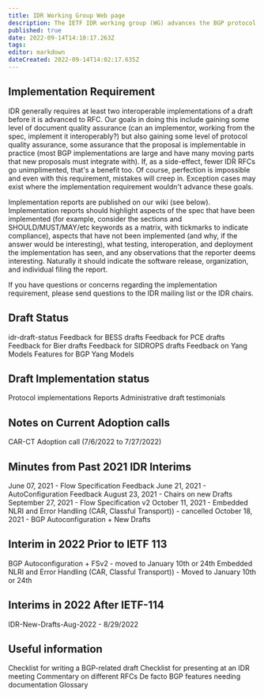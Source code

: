```yaml
---
title: IDR Working Group Web page
description: The IETF IDR working group (WG) advances the BGP protocol.
published: true
date: 2022-09-14T14:10:17.263Z
tags: 
editor: markdown
dateCreated: 2022-09-14T14:02:17.635Z
---
```


## Implementation Requirement

IDR generally requires at least two interoperable implementations of a draft before it is advanced to RFC. Our goals in doing this include gaining some level of document quality assurance (can an implementor, working from the spec, implement it interoperably?) but also gaining some level of protocol quality assurance, some assurance that the proposal is implementable in practice (most BGP implementations are large and have many moving parts that new proposals must integrate with). If, as a side-effect, fewer IDR RFCs go unimplimented, that's a benefit too. Of course, perfection is impossible and even with this requirement, mistakes will creep in. Exception cases may exist where the implementation requirement wouldn't advance these goals.

Implementation reports are published on our wiki (see below). Implementation reports should highlight aspects of the spec that have been implemented (for example, consider the sections and SHOULD/MUST/MAY/etc keywords as a matrix, with tickmarks to indicate compliance), aspects that have not been implemented (and why, if the answer would be interesting), what testing, interoperation, and deployment the implementation has seen, and any observations that the reporter deems interesting. Naturally it should indicate the software release, organization, and individual filing the report.

If you have questions or concerns regarding the implementation requirement, please send questions to the IDR mailing list or the IDR chairs.

## Draft Status

idr-draft-status
Feedback for BESS drafts
Feedback for PCE drafts
Feedback for Bier drafts
Feedback for SIDROPS drafts
Feedback on Yang Models
Features for BGP Yang Models

## Draft Implementation status

Protocol implementations Reports
Administrative draft testimonials

## Notes on Current Adoption calls

CAR-CT Adoption call (7/6/2022 to 7/27/2022)

## Minutes from Past 2021 IDR Interims

June 07, 2021 - Flow Specification Feedback
June 21, 2021 - AutoConfiguration Feedback
August 23, 2021 - Chairs on new Drafts
September 27, 2021 - Flow Specification v2
October 11, 2021 - Embedded NLRI and Error Handling (CAR, Classful Transport)) - cancelled
October 18, 2021 - BGP Autoconfiguration + New Drafts

## Interim in 2022 Prior to IETF 113

BGP Autoconfiguration + FSv2 - moved to January 10th or 24th
Embedded NLRI and Error Handling (CAR, Classful Transport)) - Moved to January 10th or 24th

## Interims in 2022 After IETF-114

IDR-New-Drafts-Aug-2022 - 8/29/2022

## Useful information

Checklist for writing a BGP-related draft
Checklist for presenting at an IDR meeting
Commentary on different RFCs
De facto BGP features needing documentation
Glossary